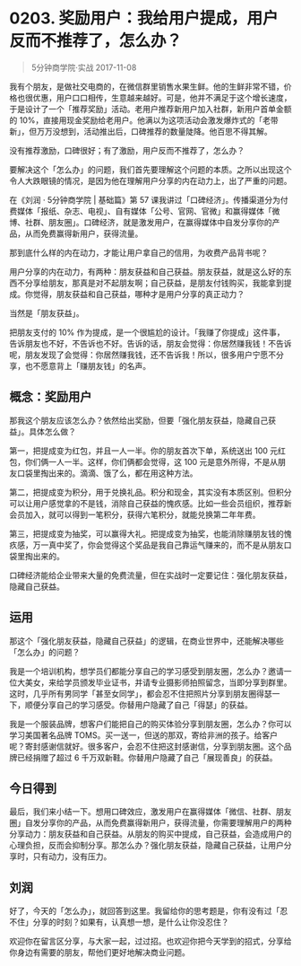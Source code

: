 # 0203. 奖励用户：我给用户提成，用户反而不推荐了，怎么办？
> 5分钟商学院·实战
2017-11-08

我有个朋友，是做社交电商的，在微信群里销售水果生鲜。他的生鲜非常不错，价格也很优惠，用户口口相传，生意越来越好。可是，他并不满足于这个增长速度，于是设计了一个「推荐奖励」活动。老用户推荐新用户加入社群，新用户首单金额的 10%，直接用现金奖励给老用户。他满以为这项活动会激发爆炸式的「老带新」，但万万没想到，活动推出后，口碑推荐的数量陡降。他百思不得其解。

没有推荐激励，口碑很好；有了激励，用户反而不推荐了，怎么办？

要解决这个「怎么办」的问题，我们首先要理解这个问题的本质。之所以出现这个令人大跌眼镜的情况，是因为他在理解用户分享的内在动力上，出了严重的问题。

在《刘润 · 5分钟商学院 | 基础篇》第 57 课我讲过「口碑经济」。传播渠道分为付费媒体「报纸、杂志、电视」、自有媒体「公号、官网、官微」和赢得媒体「微博、社群、朋友圈」。口碑经济，就是激发用户，在赢得媒体中自发分享你的产品，从而免费赢得新用户，获得流量。

那到底什么样的内在动力，才能让用户拿自己的信用，为收费产品背书呢？

用户分享的内在动力，有两种：朋友获益和自己获益。朋友获益，就是这么好的东西不分享给朋友，那真是对不起朋友啊；自己获益，是朋友付钱购买，我能拿到提成。你觉得，朋友获益和自己获益，哪种才是用户分享的真正动力？

当然是「朋友获益」。

把朋友支付的 10% 作为提成，是一个很尴尬的设计。「我赚了你提成」这件事，告诉朋友也不好，不告诉也不好。告诉的话，朋友会觉得：你居然赚我钱！不告诉呢，朋友发现了会觉得：你居然赚我钱，还不告诉我！所以，很多用户宁愿不分享，也不愿意背上「赚朋友钱」的名声。

## 概念：奖励用户
那我这个朋友应该怎么办？依然给出奖励，但要「强化朋友获益，隐藏自己获益」。具体怎么做？

第一，把提成变为红包，并且一人一半。你的朋友首次下单，系统送出 100 元红包，你们俩一人一半。这样，你们俩都会觉得，这 100 元是意外所得，不是从朋友口袋里掏出来的。滴滴、饿了么，都在用这种方法。

第二，把提成变为积分，用于兑换礼品。积分和现金，其实没有本质区别。但积分可以让用户感觉拿的不是钱，消除自己获益的愧疚感。比如一些会员组织，推荐新会员加入，就可以得到一笔积分，获得六笔积分，就能兑换第二年年费。

第三，把提成变为抽奖，可以赢得大礼。把提成变为抽奖，也能消除赚朋友钱的愧疚感，万一真中奖了，你会觉得这个奖品是我自己靠运气赚来的，而不是从朋友口袋里掏出来的。

口碑经济能给企业带来大量的免费流量，但在实战时一定要记住：强化朋友获益，隐藏自己获益。

## 运用
那这个「强化朋友获益，隐藏自己获益」的逻辑，在商业世界中，还能解决哪些「怎么办」的问题？

我是一个培训机构，想学员们都能分享自己的学习感受到朋友圈，怎么办？邀请一位大美女，来给学员颁发毕业证书，并请专业摄影师拍照留念，当即分享到群里。这时，几乎所有男同学「甚至女同学」，都会忍不住把照片分享到朋友圈得瑟一下，顺便分享自己的学习感受。你替用户隐藏了自己「得瑟」的获益。

我是一个服装品牌，想客户们能把自己的购买体验分享到朋友圈，怎么办？你可以学习美国著名品牌 TOMS。买一送一，但送的那双，寄给非洲的孩子。给客户呢？寄封感谢信就好。很多客户，会忍不住把这封感谢信，分享到朋友圈。这个品牌已经捐赠了超过 6 千万双新鞋。你替用户隐藏了自己「展现善良」的获益。

## 今日得到
最后，我们来小结一下。想用口碑效应，激发用户在赢得媒体「微信、社群、朋友圈」自发分享你的产品，从而免费赢得新用户，获得流量，你需要理解用户的两种分享动力：朋友获益和自己获益。从朋友的购买中提成，自己获益，会造成用户的心理负担，反而会抑制分享。那怎么办？强化朋友获益，隐藏自己获益，让用户分享时，只有动力，没有压力。

## 刘润
好了，今天的「怎么办」，就回答到这里。我留给你的思考题是，你有没有过「忍不住」分享的时刻？如果有，认真想一想，是什么让你没忍住？

欢迎你在留言区分享，与大家一起，过过招。也欢迎你把今天学到的招式，分享给你身边有需要的朋友，帮他们更好地解决商业问题。



